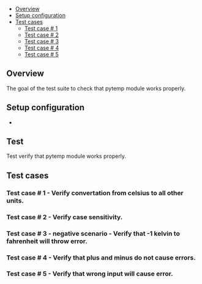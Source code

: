 - [Overview](#overview)
- [Setup configuration](#setup-configuration)
- [Test cases](#test-cases)
    - [Test case # 1](#Test-case-#-1)
    - [Test case # 2](#Test-case-#-2)
    - [Test case # 3](#Test-case-#-3)
    - [Test case # 4](#Test-case-#-4)
    - [Test case # 5](#Test-case-#-5)
## Overview
The goal of the test suite to check that pytemp module works properly.

## Setup configuration
-

## Test
Test verify that pytemp module works properly.

## Test cases
### Test case # 1 - Verify convertation from celsius to all other units.
### Test case # 2 - Verify case sensitivity.
### Test case # 3 - negative scenario - Verify that -1 kelvin to fahrenheit will throw error.
### Test case # 4 - Verify that plus and minus do not cause errors.
### Test case # 5 - Verify that wrong input will cause error.




